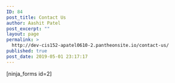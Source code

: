 ```yaml
---
ID: 84
post_title: Contact Us
author: Aashit Patel
post_excerpt: ""
layout: page
permalink: >
  http://dev-cis152-apatel0610-2.pantheonsite.io/contact-us/
published: true
post_date: 2019-05-01 23:17:17
---
```

<!-- wp:ninja-forms/form {"formID":2,"formName":"Feedback Form ( ID: 2 )"} -->
<div class="wp-block-ninja-forms-form">[ninja_forms id=2]</div>
<!-- /wp:ninja-forms/form -->